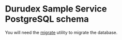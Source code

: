 # Durudex Sample Service PostgreSQL schema

You will need the [migrate](https://github.com/golang-migrate/migrate/tree/master/cmd/migrate) utility to migrate the database.

